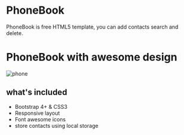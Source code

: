 # PhoneBook
PhoneBook is free HTML5 template, you can add contacts search and delete.

# PhoneBook with awesome design

![phone](https://user-images.githubusercontent.com/48655469/62085033-5808f800-b263-11e9-8aad-01b4dde1eca5.png)

## what's included
* Bootstrap 4+ & CSS3
* Responsive layout 
* Font awesome icons
* store contacts using local storage

